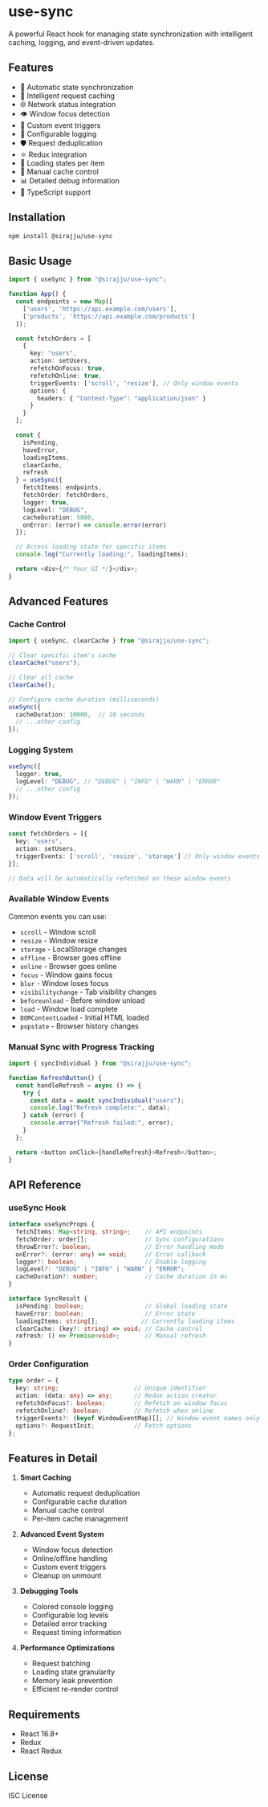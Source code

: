 # use-sync

A powerful React hook for managing state synchronization with intelligent caching, logging, and event-driven updates.

## Features

- 🚀 Automatic state synchronization
- 💾 Intelligent request caching
- 🌐 Network status integration
- 👁️ Window focus detection
- 🎯 Custom event triggers
- 📝 Configurable logging
- 🛡️ Request deduplication
- ⚛️ Redux integration
- 💫 Loading states per item
- 🔄 Manual cache control
- 📊 Detailed debug information
- 🎨 TypeScript support

## Installation

```bash
npm install @sirajju/use-sync
```

## Basic Usage

```typescript
import { useSync } from "@sirajju/use-sync";

function App() {
  const endpoints = new Map([
    ['users', 'https://api.example.com/users'],
    ['products', 'https://api.example.com/products']
  ]);

  const fetchOrders = [
    {
      key: "users",
      action: setUsers,
      refetchOnFocus: true,
      refetchOnline: true,
      triggerEvents: ['scroll', 'resize'], // Only window events
      options: {
        headers: { "Content-Type": "application/json" }
      }
    }
  ];

  const { 
    isPending, 
    haveError, 
    loadingItems, 
    clearCache, 
    refresh 
  } = useSync({
    fetchItems: endpoints,
    fetchOrder: fetchOrders,
    logger: true,
    logLevel: "DEBUG",
    cacheDuration: 5000,
    onError: (error) => console.error(error)
  });

  // Access loading state for specific items
  console.log("Currently loading:", loadingItems);

  return <div>{/* Your UI */}</div>;
}
```

## Advanced Features

### Cache Control

```typescript
import { useSync, clearCache } from "@sirajju/use-sync";

// Clear specific item's cache
clearCache("users");

// Clear all cache
clearCache();

// Configure cache duration (milliseconds)
useSync({
  cacheDuration: 10000,  // 10 seconds
  // ...other config
});
```

### Logging System

```typescript
useSync({
  logger: true,
  logLevel: "DEBUG", // "DEBUG" | "INFO" | "WARN" | "ERROR"
  // ...other config
});
```

### Window Event Triggers

```typescript
const fetchOrders = [{
  key: "users",
  action: setUsers,
  triggerEvents: ['scroll', 'resize', 'storage'] // Only window events are supported
}];

// Data will be automatically refetched on these window events
```

### Available Window Events
Common events you can use:
- `scroll` - Window scroll
- `resize` - Window resize
- `storage` - LocalStorage changes
- `offline` - Browser goes offline
- `online` - Browser goes online
- `focus` - Window gains focus
- `blur` - Window loses focus
- `visibilitychange` - Tab visibility changes
- `beforeunload` - Before window unload
- `load` - Window load complete
- `DOMContentLoaded` - Initial HTML loaded
- `popstate` - Browser history changes

### Manual Sync with Progress Tracking

```typescript
import { syncIndividual } from "@sirajju/use-sync";

function RefreshButton() {
  const handleRefresh = async () => {
    try {
      const data = await syncIndividual("users");
      console.log("Refresh complete:", data);
    } catch (error) {
      console.error("Refresh failed:", error);
    }
  };

  return <button onClick={handleRefresh}>Refresh</button>;
}
```

## API Reference

### useSync Hook

```typescript
interface useSyncProps {
  fetchItems: Map<string, string>;    // API endpoints
  fetchOrder: order[];                // Sync configurations
  throwError?: boolean;               // Error handling mode
  onError?: (error: any) => void;     // Error callback
  logger?: boolean;                   // Enable logging
  logLevel?: "DEBUG" | "INFO" | "WARN" | "ERROR";
  cacheDuration?: number;             // Cache duration in ms
}

interface SyncResult {
  isPending: boolean;                 // Global loading state
  haveError: boolean;                 // Error state
  loadingItems: string[];            // Currently loading items
  clearCache: (key?: string) => void; // Cache control
  refresh: () => Promise<void>;       // Manual refresh
}
```

### Order Configuration

```typescript
type order = {
  key: string;                     // Unique identifier
  action: (data: any) => any;      // Redux action creator
  refetchOnFocus?: boolean;        // Refetch on window focus
  refetchOnline?: boolean;         // Refetch when online
  triggerEvents?: (keyof WindowEventMap)[]; // Window event names only
  options?: RequestInit;           // Fetch options
};
```

## Features in Detail

1. **Smart Caching**
   - Automatic request deduplication
   - Configurable cache duration
   - Manual cache control
   - Per-item cache management

2. **Advanced Event System**
   - Window focus detection
   - Online/offline handling
   - Custom event triggers
   - Cleanup on unmount

3. **Debugging Tools**
   - Colored console logging
   - Configurable log levels
   - Detailed error tracking
   - Request timing information

4. **Performance Optimizations**
   - Request batching
   - Loading state granularity
   - Memory leak prevention
   - Efficient re-render control

## Requirements

- React 16.8+
- Redux
- React Redux

## License

ISC License
